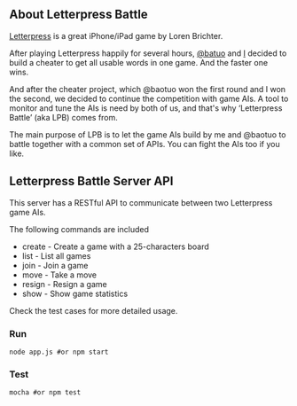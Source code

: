 ## About Letterpress Battle

[Letterpress](https://itunes.apple.com/us/app/letterpress-word-game/id526619424?mt=8) is a great iPhone/iPad game by Loren Brichter.After playing Letterpress happily for several hours, [@batuo](http://twitter.com/baotuo) and [I](http://twitter.com/xu_lele) decided to build a cheater to get all usable words in one game. And the faster one wins.

And after the cheater project, which @baotuo won the first round and I won the second, we decided to continue the competition with game AIs. A tool to monitor and tune the AIs is need by both of us, and that's why ‘Letterpress Battle’ (aka LPB) comes from.

The main purpose of LPB is to let the game AIs build by me and @baotuo to battle together with a common set of APIs. You can fight the AIs too if you like.## Letterpress Battle Server API
This server has a RESTful API to communicate between two Letterpress game AIs.

The following commands are included
* create - Create a game with a 25-characters board
* list - List all games
* join - Join a game
* move - Take a move
* resign - Resign a game
* show - Show game statistics

Check the test cases for more detailed usage.

### Run

	node app.js #or npm start
	
### Test
	
	mocha #or npm test